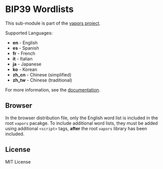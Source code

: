 BIP39 Wordlists
===============

This sub-module is part of the [vapors project](https://github.com/vaporsjs/vapors.js).

Supported Languages:

- **en** - English
- **es** - Spanish
- **fr** - French
- **it** - Italian
- **ja** - Japanese
- **ko** - Korean
- **zh_cn** - Chinese (simplified)
- **zh_tw** - Chinese (traditional)

For more information, see the [documentation](https://docs.vapors.io/v5/api/utils/wordlists/).


Browser
-------

In the browser distribution file, only the English word list is included in the
root `vapors` pacakge. To include additional word lists, they must be added using
additional `<script>` tags, **after** the root `vapors` library has been included.


License
-------

MIT License
